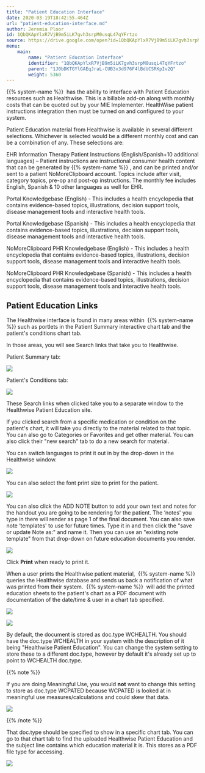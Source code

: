 ```yaml
---
title: "Patient Education Interface"
date: 2020-03-19T18:42:55.464Z
url: "patient-education-interface.md"
author: Jeremia Ploor
id: 1QbQKApYlxR7VjB9m5iLK7gvh3srpM0usqL47qYFrtzo
source: https://drive.google.com/open?id=1QbQKApYlxR7VjB9m5iLK7gvh3srpM0usqL47qYFrtzo
menu:
    main:
        name: "Patient Education Interface"
        identifier: "1QbQKApYlxR7VjB9m5iLK7gvh3srpM0usqL47qYFrtzo"
        parent: "1J0bDKTGYlGAEqJraL-CUB3x3d976F4lBdUCSRKpIv2Q"
        weight: 5360
---
```

{{% system-name %}}  has the ability to interface with Patient Education resources such as Healthwise. This is a billable add-on along with monthly costs that can be quoted out by your MIE Implementer. HealthWise patient instructions integration then must be turned on and configured to your system.

Patient Education material from Healthwise is available in several different selections. Whichever is selected would be a different monthly cost and can be a combination of any. These selections are:

EHR Information Therapy Patient Instructions (English/Spanish+10 additional languages) – Patient instructions are instructional consumer health content that can be generated by {{% system-name %}} , and can be printed and/or sent to a patient NoMoreClipboard account. Topics include after visit, category topics, pre-op and post-op instructions. The monthly fee includes English, Spanish & 10 other languages as well for EHR.

Portal Knowledgebase (English) - This includes a health encyclopedia that contains evidence-based topics, illustrations, decision support tools, disease management tools and interactive health tools.

Portal Knowledgebase (Spanish) - This includes a health encyclopedia that contains evidence-based topics, illustrations, decision support tools, disease management tools and interactive health tools.

NoMoreClipboard PHR Knowledgebase (English) - This includes a health encyclopedia that contains evidence-based topics, illustrations, decision support tools, disease management tools and interactive health tools.

NoMoreClipboard PHR Knowledgebase (Spanish) - This includes a health encyclopedia that contains evidence-based topics, illustrations, decision support tools, disease management tools and interactive health tools.

## Patient Education Links

The Healthwise interface is found in many areas within  {{% system-name %}} such as portlets in the Patient Summary interactive chart tab and the patient's conditions chart tab.

In those areas, you will see Search links that take you to Healthwise.

Patient Summary tab:

![](external_files/e83ef403b389d222e734d2edb10d6ff8.png)



Patient's Conditions tab:

![](external_files/9d6d98f12a0497f46a777f8b0f0dfda2.png)

These Search links when clicked take you to a separate window to the Healthwise Patient Education site.

If you clicked search from a specific medication or condition on the patient's chart, it will take you directly to the material related to that topic. You can also go to Categories or Favorites and get other material. You can also click their "new search" tab to do a new search for material.

You can switch languages to print it out in by the drop-down in the Healthwise window.



![](external_files/833490caa42a2190fdfebc24d2b94854.png)



You can also select the font print size to print for the patient.



![](external_files/84bf602b5fbc9143fcf765020e046d23.png)



You can also click the ADD NOTE button to add your own text and notes for the handout you are going to be rendering for the patient. The ‘notes' you type in there will render as page 1 of the final document. You can also save note ‘templates' to use for future times. Type it in and then click the "save or update Note as:" and name it. Then you can use an "existing note template" from that drop-down on future education documents you render.

![](external_files/c476acc40f25d79ec931975035c5b316.png)

Click **Print** when ready to print it.

When a user prints the Healthwise patient material,  {{% system-name %}} queries the Healthwise database and sends us back a notification of what was printed from their system.  {{% system-name %}}  will add the printed education sheets to the patient's chart as a PDF document with documentation of the date/time & user in a chart tab specified.



![](external_files/996ffd7f4e95e48294e62978a470db3e.png)

![](external_files/447b72d3ff5bc40001f1cabbaac4f0e9.png)

By default, the document is stored as doc.type WCHEALTH. You should have the doc.type WCHEALTH in your system with the description of it being "Healthwise Patient Education". You can change the system setting to store these to a different doc.type, however by default it's already set up to point to WCHEALTH doc.type.

{{% note %}}

If you are doing Meaningful Use, you would **not** want to change this setting to store as doc.type WCPATED because WCPATED is looked at in meaningful use measures/calculations and could skew that data.

![](external_files/0b0d5a9c7fe933c4dcb766c05541c8ed.png)

{{% /note %}}


That doc.type should be specified to show in a specific chart tab. You can go to that chart tab to find the uploaded Healthwise Patient Education and the subject line contains which education material it is. This stores as a PDF file type for accessing.

![](external_files/4badce8eef002ea7da655b1e646a4e9b.png)

